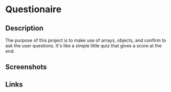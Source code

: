 # Questionaire

## Description

The purpose of this project is to make use of arrays, objects, and confirm to ask the user questions. It's like a simple little quiz that gives a score at the end.

## Screenshots

## Links